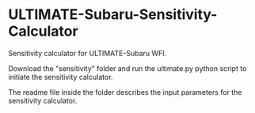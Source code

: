 # ULTIMATE-Subaru-Sensitivity-Calculator

Sensitivity calculator for ULTIMATE-Subaru WFI.

Download the "sensitivity" folder and run the ultimate.py python script to initiate the sensitivity calculator.

The readme file inside the folder describes the input parameters for the sensitivity calculator.

